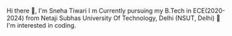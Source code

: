  Hi there 👋, I'm Sneha Tiwari
 I m Currently pursuing my B.Tech in ECE(2020-2024) from Netaji Subhas University Of Technology, Delhi (NSUT, Delhi)
👀 I'm interested in coding.


<!--
**Asnehaa/Asnehaa** is a ✨ _special_ ✨ repository because its `README.md` (this file) appears on your GitHub profile.

Here are some ideas to get you started:

- 🔭 I’m currently working on ...
- 🌱 I’m currently learning ...
- 👯 I’m looking to collaborate on ...
- 🤔 I’m looking for help with ...
- 💬 Ask me about ...
- 📫 How to reach me: ...
- 😄 Pronouns: ...
- ⚡ Fun fact: ...
-->
